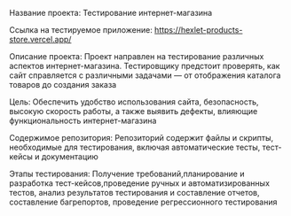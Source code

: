 Название проекта: Тестирование интернет-магазина

Ссылка на тестируемое приложение: https://hexlet-products-store.vercel.app/

Описание проекта: Проект направлен на тестирование различных аспектов интернет-магазина. Тестировщику предстоит проверять, как сайт справляется с различными задачами — от отображения каталога товаров до создания заказа

Цель: Обеспечить удобство использования сайта, безопасность, высокую скорость работы, а также выявить дефекты, влияющие функциональность интернет-магазина

Содержимое репозитория: Репозиторий содержит файлы и скрипты, необходимые для тестирования, включая автоматические тесты, тест-кейсы и документацию

Этапы тестирования: Получение требований,планирование и разработка тест-кейсов,проведение ручных и автоматизированных тестов, анализ результатов тестирования и составление отчетов, составление багрепортов, проведение регрессионного тестирования
